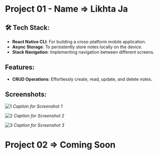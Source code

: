 # Project 01 - Name => Likhta Ja

## 🛠️ Tech Stack:
- **React Native CLI**: For building a cross-platform mobile application.
- **Async Storage**: To persistently store notes locally on the device.
- **Stack Navigation**: Implementing navigation between different screens.

## Features:
- **CRUD Operations**: Effortlessly create, read, update, and delete notes.

## Screenshots:
![1](https://github.com/SumaiyaMoon/CodersCave/assets/124504733/5b172564-45a6-4d0a-8b71-7235f039c0ae)
*Caption for Screenshot 1*

![2](https://github.com/SumaiyaMoon/CodersCave/assets/124504733/52a9aeb2-cd5c-4d83-8cf8-090bb0f2cbce)
*Caption for Screenshot 2*

![3](https://github.com/SumaiyaMoon/CodersCave/assets/124504733/520e6c11-0552-4f09-a48f-6a62077ea07c)
*Caption for Screenshot 3*


# Project 02 => Coming Soon
